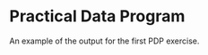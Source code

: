 Practical Data Program
==========================

An example of the output for the first PDP exercise.
